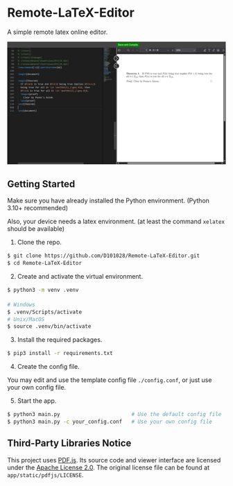 # Remote-LaTeX-Editor
A simple remote latex online editor.

![image](img/image.png)

## Getting Started

Make sure you have already installed the Python 
environment. (Python 3.10+ recommended)

Also, your device needs a latex environment. (at least
the command `xelatex` should be available)

1. Clone the repo.
```bash
$ git clone https://github.com/D101028/Remote-LaTeX-Editor.git
$ cd Remote-LaTeX-Editor
```

2. Create and activate the virtual environment.
```bash
$ python3 -m venv .venv

# Windows
$ .venv/Scripts/activate
# Unix/MacOS
$ source .venv/bin/activate
```

3. Install the required packages. 
```bash
$ pip3 install -r requirements.txt
```

4. Create the config file. 

You may edit and use the template config file `./config.conf`, 
or just use your own config file. 

5. Start the app.
```bash
$ python3 main.py                       # Use the default config file `./config.conf` 
$ python3 main.py -c your_config.conf   # Use your own config file
```

## Third-Party Libraries Notice

This project uses [PDF.js](https://github.com/mozilla/pdf.js). Its source code and viewer interface are licensed under the [Apache License 2.0](https://www.apache.org/licenses/LICENSE-2.0). The original license file can be found at `app/static/pdfjs/LICENSE`.
